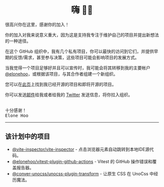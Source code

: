 <h1 align='center'>嗨 👋🏼</h1>

很高兴你在这里，感谢你的加入！

你的加入对我来说意义重大，因为这是支持我专注于维护自己的项目并提出新想法的一种途径。

在这个 GitHub 组织中，我有几个私有项目，你可以最快的访问到它们，并提供早期的反馈/需求，甚至参与决策，这些项目可能会影响项目的发展方式。

当我觉得一个项目足够好并且可以宣传时，我可能会将其转移到我的主要帐户 [@elonehoo](https://github.com/elonehoo)，或根据该项目，与其合作者组建一个新组织。

您可以在[此页](https://elonehoo.me/projects.html)上找到我已经开源的项目和即将开源的项目。

你可以发送[邮件](mailto:hi@elonehoo.me)给我或者给我的 [Twitter](https://twitter.com/elonehoo) 发送信息，将你拉入组织。

<br>
<samp>十分感谢！</samp><br>
<samp>Elone Hoo</samp>

<hr>

## 该计划中的项目

- [@vite-inspector/vite-inspector](https://github.com/vite-inspector/vite-inspector) - 点击浏览器元素自动跳转到本地IDE源代码。
- [@elonehoo/vitest-plugin-github-actions](https://github.com/elonehoo/vitest-plugin-github-actions) - Vitest 的 GitHub 操作错误和覆盖报告器。
- [@conver-unocss/unocss-plugin-transform](https://github.com/conver-unocss/unocss-plugin-transform) - 让原生 CSS 在 UnoCss 中经历魔法。
